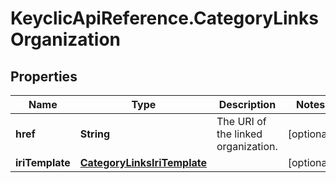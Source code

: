 # KeyclicApiReference.CategoryLinksOrganization

## Properties
Name | Type | Description | Notes
------------ | ------------- | ------------- | -------------
**href** | **String** | The URI of the linked organization. | [optional] 
**iriTemplate** | [**CategoryLinksIriTemplate**](CategoryLinksIriTemplate.md) |  | [optional] 



